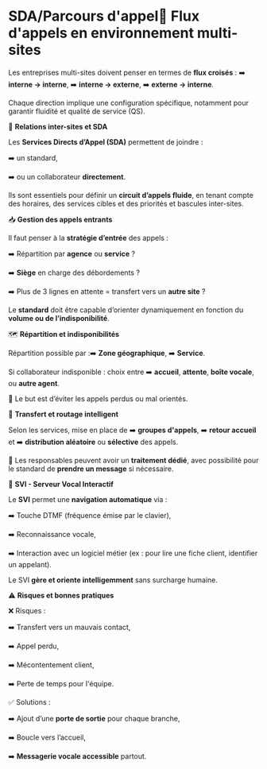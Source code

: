 # SDA/Parcours d'appel🏢 **Flux d'appels en environnement multi-sites**

Les entreprises multi-sites doivent penser en termes de **flux croisés** : ➡️ **interne → interne**, ➡️ **interne → externe**, ➡️ **externe → interne**.

Chaque direction implique une configuration spécifique, notamment pour garantir fluidité et qualité de service (QS).



🔗 **Relations inter-sites et SDA**

Les **Services Directs d’Appel (SDA)** permettent de joindre :

➡️ un standard,

➡️ ou un collaborateur **directement**.

Ils sont essentiels pour définir un **circuit d’appels fluide**, en tenant compte des horaires, des services cibles et des priorités et bascules inter-sites.



📥 **Gestion des appels entrants**

Il faut penser à la **stratégie d’entrée** des appels :

➡️ Répartition par **agence** ou **service** ?

➡️ **Siège** en charge des débordements ?

➡️ Plus de 3 lignes en attente = transfert vers un **autre site** ?

Le **standard** doit être capable d’orienter dynamiquement en fonction du **volume ou de l’indisponibilité**.



🗺️ **Répartition et indisponibilités**

Répartition possible par :➡️ **Zone géographique**, ➡️ **Service**.

Si collaborateur indisponible : choix entre ➡️ **accueil**, **attente**, **boîte vocale**, ou **autre agent**.

🎯 Le but est d’éviter les appels perdus ou mal orientés.



🔄 **Transfert et routage intelligent**

Selon les services, mise en place de ➡️ **groupes d'appels**, ➡️ **retour accueil** et ➡️ **distribution aléatoire** ou **sélective** des appels.

👤 Les responsables peuvent avoir un **traitement dédié**, avec possibilité pour le standard de **prendre un message** si nécessaire.



🤖 **SVI - Serveur Vocal Interactif**

Le **SVI** permet une **navigation automatique** via :

➡️ Touche DTMF (fréquence émise par le clavier),

➡️ Reconnaissance vocale,

➡️ Interaction avec un logiciel métier (ex : pour lire une fiche client, identifier un appelant).

Le SVI **gère et oriente intelligemment** sans surcharge humaine.

⚠️ **Risques et bonnes pratiques**

❌ Risques :

➡️ Transfert vers un mauvais contact,

➡️ Appel perdu,

➡️ Mécontentement client,

➡️ Perte de temps pour l'équipe.

✅ Solutions :

➡️ Ajout d’une **porte de sortie** pour chaque branche,

➡️ Boucle vers l’accueil,

➡️ **Messagerie vocale accessible** partout.
